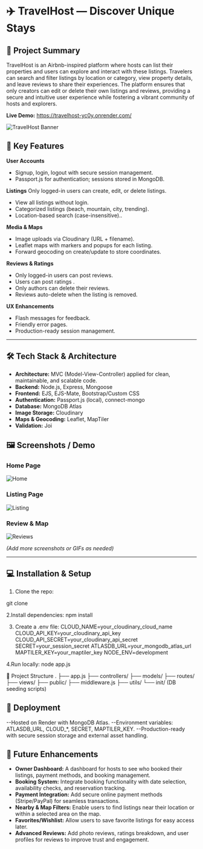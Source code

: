 # ✈️ TravelHost — Discover Unique Stays

## 🚀 Project Summary
TravelHost is an Airbnb-inspired platform where hosts can list their properties and users can explore and interact with these listings. Travelers can search and filter listings by location or category, view property details, and leave reviews to share their experiences. The platform ensures that only creators can edit or delete their own listings and reviews, providing a secure and intuitive user experience while fostering a vibrant community of hosts and explorers.

**Live Demo:** https://travelhost-yc0y.onrender.com/

![TravelHost Banner](./screenshots/banner.png)


## 📌 Key Features

**User Accounts**
- Signup, login, logout with secure session management.
- Passport.js for authentication; sessions stored in MongoDB.

**Listings**
 Only logged-in users can create, edit, or delete listings.
- View all listings without login.
- Categorized listings (beach, mountain, city, trending).
- Location-based search (case-insensitive)..

**Media & Maps**
- Image uploads via Cloudinary (URL + filename).
- Leaflet maps with markers and popups for each listing.
- Forward geocoding on create/update to store coordinates.

**Reviews & Ratings**
- Only logged-in users can post reviews.
- Users can post ratings .
- Only authors can delete their reviews.
- Reviews auto-delete when the listing is removed.


**UX Enhancements**
- Flash messages for feedback.
- Friendly error pages.
- Production-ready session management.

---

## 🛠️ Tech Stack & Architecture

- **Architecture:** MVC (Model-View-Controller) applied for clean, maintainable, and scalable code.
- **Backend:** Node.js, Express, Mongoose
- **Frontend:** EJS, EJS-Mate, Bootstrap/Custom CSS
- **Authentication:** Passport.js (local), connect-mongo
- **Database:** MongoDB Atlas
- **Image Storage:** Cloudinary
- **Maps & Geocoding:** Leaflet, MapTiler
- **Validation:** Joi


## 🖼️ Screenshots / Demo

### Home Page
![Home](./screenshots/home.png)

### Listing Page
![Listing](./screenshots/listing.png)

### Review & Map
![Reviews](./screenshots/review_map.png)

*(Add more screenshots or GIFs as needed)*

---

## 💻 Installation & Setup

1. Clone the repo:

git clone <repo-url>

2.Install dependencies:
npm install

3. Create a .env file:
CLOUD_NAME=your_cloudinary_cloud_name
CLOUD_API_KEY=your_cloudinary_api_key
CLOUD_API_SECRET=your_cloudinary_api_secret
SECRET=your_session_secret
ATLASDB_URL=your_mongodb_atlas_url
MAPTILER_KEY=your_maptiler_key
NODE_ENV=development

4.Run locally:
node app.js

📂 Project Structure
.
├── app.js
├── controllers/
├── models/
├── routes/
├── views/
├── public/
├── middleware.js
├── utils/
└── init/  (DB seeding scripts)


## 🚀 Deployment
--Hosted on Render with MongoDB Atlas.
--Environment variables: ATLASDB_URL, CLOUD_*, SECRET, MAPTILER_KEY.
--Production-ready with secure session storage and external asset handling.




## 🎯 Future Enhancements

- **Owner Dashboard:** A dashboard for hosts to see who booked their listings, payment methods, and booking management.  
- **Booking System:** Integrate booking functionality with date selection, availability checks, and reservation tracking.  
- **Payment Integration:** Add secure online payment methods (Stripe/PayPal) for seamless transactions.  
- **Nearby & Map Filters:** Enable users to find listings near their location or within a selected area on the map.  
- **Favorites/Wishlist:** Allow users to save favorite listings for easy access later.  
- **Advanced Reviews:** Add photo reviews, ratings breakdown, and user profiles for reviews to improve trust and engagement.  



